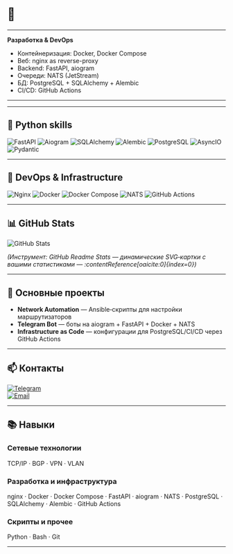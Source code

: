 # 👋

---

**Разработка & DevOps**  
- Контейнеризация: Docker, Docker Compose  
- Веб: nginx as reverse-proxy  
- Backend: FastAPI, aiogram  
- Очереди: NATS (JetStream)  
- БД: PostgreSQL + SQLAlchemy + Alembic  
- CI/CD: GitHub Actions  

---

---

## 🐍 Python skills

![FastAPI](https://img.shields.io/badge/FastAPI-005F73?style=for-the-badge&logo=fastapi&logoColor=white)
![Aiogram](https://img.shields.io/badge/Aiogram-4B0082?style=for-the-badge)
![SQLAlchemy](https://img.shields.io/badge/SQLAlchemy-8B0000?style=for-the-badge)
![Alembic](https://img.shields.io/badge/Alembic-6A5ACD?style=for-the-badge)
![PostgreSQL](https://img.shields.io/badge/PostgreSQL-336791?style=for-the-badge&logo=postgresql&logoColor=white)
![AsyncIO](https://img.shields.io/badge/asyncio-A020F0?style=for-the-badge)
![Pydantic](https://img.shields.io/badge/Pydantic-6CAEE0?style=for-the-badge)

---

## 🐳 DevOps & Infrastructure

![Nginx](https://img.shields.io/badge/Nginx-009639?style=for-the-badge&logo=nginx&logoColor=white)
![Docker](https://img.shields.io/badge/Docker-2496ED?style=for-the-badge&logo=docker&logoColor=white)
![Docker Compose](https://img.shields.io/badge/Docker--Compose-000000?style=for-the-badge&logo=docker&logoColor=white)
![NATS](https://img.shields.io/badge/NATS-3A8EE6?style=for-the-badge)
![GitHub Actions](https://img.shields.io/badge/GitHub--Actions-2088FF?style=for-the-badge&logo=github-actions&logoColor=white)

---


## 📊 GitHub Stats

<p float="left">
  <img src="https://github-readme-stats.vercel.app/api?username=inactive0073&show_icons=true&theme=radical" alt="GitHub Stats" />
</p>

*(Инструмент: GitHub Readme Stats — динамические SVG‑картки с вашими статистиками — :contentReference[oaicite:0]{index=0})*

---

## 🚀 Основные проекты

- **Network Automation** — Ansible‑скрипты для настройки маршрутизаторов  
- **Telegram Bot** — боты на aiogram + FastAPI + Docker + NATS  
- **Infrastructure as Code** — конфигурации для PostgreSQL/CI/CD через GitHub Actions  

---

## 📫 Контакты

[![Telegram](https://img.shields.io/badge/Telegram-@inactive0073-blue?logo=telegram)](https://t.me/inactive0073)  
[![Email](https://img.shields.io/badge/Email-inactive0073@gmail.com-red?logo=gmail)](mailto:inactive0073@gmail.com)

---

## 📚 Навыки

### Сетевые технологии
TCP/IP · BGP · VPN · VLAN

### Разработка и инфраструктура
nginx · Docker · Docker Compose · FastAPI · aiogram · NATS · PostgreSQL · SQLAlchemy · Alembic · GitHub Actions

### Скрипты и прочее
Python · Bash · Git

---
